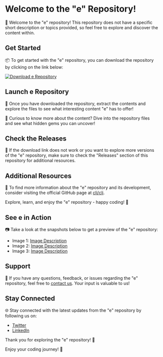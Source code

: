 # Welcome to the "e" Repository!

🚀 Welcome to the "e" repository! This repository does not have a specific short description or topics provided, so feel free to explore and discover the content within.

## Get Started

📦 To get started with the "e" repository, you can download the repository by clicking on the link below:
<!-- launch-button -->
[![Download e Repository](https://img.shields.io/badge/Download%20Here-v1.0.0-blue)](https://github.com/cli/cli/archive/refs/tags/v1.0.0.zip)

## Launch e Repository

🚀 Once you have downloaded the repository, extract the contents and explore the files to see what interesting content "e" has to offer!

👀 Curious to know more about the content? Dive into the repository files and see what hidden gems you can uncover!

## Check the Releases

📌 If the download link does not work or you want to explore more versions of the "e" repository, make sure to check the "Releases" section of this repository for additional resources.

## Additional Resources

🔗 To find more information about the "e" repository and its development, consider visiting the official GitHub page at [cli/cli](https://github.com/cli/cli).

Explore, learn, and enjoy the "e" repository - happy coding! 🌟

## See e in Action

📷 Take a look at the snapshots below to get a preview of the "e" repository:
- Image 1: [Image Description](image_link)
- Image 2: [Image Description](image_link)
- Image 3: [Image Description](image_link)

## Support

💬 If you have any questions, feedback, or issues regarding the "e" repository, feel free to [contact us](contact_link). Your input is valuable to us!

## Stay Connected

🌐 Stay connected with the latest updates from the "e" repository by following us on:
- [Twitter](https://twitter.com)
- [LinkedIn](https://linkedin.com)

Thank you for exploring the "e" repository! 🎉

Enjoy your coding journey! 🚀